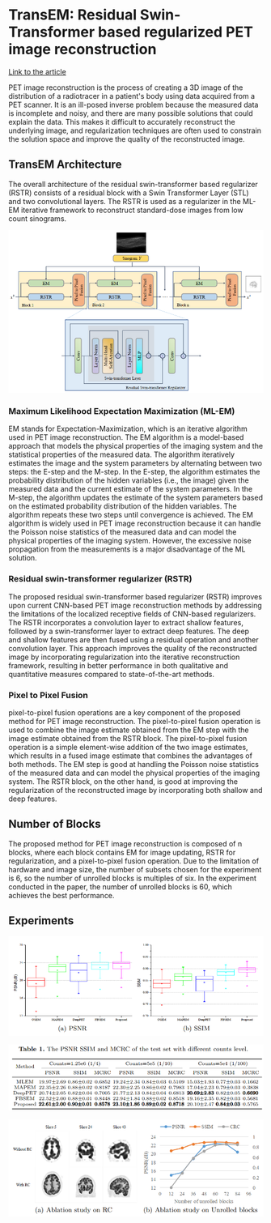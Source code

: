 # TransEM: Residual Swin-Transformer based regularized PET image reconstruction
[Link to the article]( https://arxiv.org/abs/2205.04204)

PET image reconstruction is the process of creating a 3D image of the distribution of a radiotracer in a patient's body using data acquired from a PET scanner. It is an ill-posed inverse problem because the measured data is incomplete and noisy, and there are many possible solutions that could explain the data. This makes it difficult to accurately reconstruct the underlying image, and regularization techniques are often used to constrain the solution space and improve the quality of the reconstructed image.

## TransEM Architecture
The overall architecture of the residual swin-transformer based regularizer (RSTR) consists of a residual block with a Swin Transformer Layer (STL) and two convolutional layers. The RSTR is used as a regularizer in the ML-EM iterative framework to reconstruct standard-dose images from low count sinograms.

<p align="center">
  <img src="https://github.com/farkoo/AbstractVault/blob/master/Images/TransEM_architecture.png">
</p>

### Maximum Likelihood Expectation Maximization (ML-EM)
EM stands for Expectation-Maximization, which is an iterative algorithm used in PET image reconstruction. The EM algorithm is a model-based approach that models the physical properties of the imaging system and the statistical properties of the measured data. 
The algorithm iteratively estimates the image and the system parameters by alternating between two steps: the E-step and the M-step. In the E-step, the algorithm estimates the probability distribution of the hidden variables (i.e., the image) given the measured data and the current estimate of the system parameters. In the M-step, the algorithm updates the estimate of the system parameters based on the estimated probability distribution of the hidden variables. The algorithm repeats these two steps until convergence is achieved.
The EM algorithm is widely used in PET image reconstruction because it can handle the Poisson noise statistics of the measured data and can model the physical properties of the imaging system. However, the excessive noise propagation from the measurements is a major disadvantage of the ML solution.

### Residual swin-transformer regularizer (RSTR)
The proposed residual swin-transformer based regularizer (RSTR) improves upon current CNN-based PET image reconstruction methods by addressing the limitations of the localized receptive fields of CNN-based regularizers. The RSTR incorporates a convolution layer to extract shallow features, followed by a swin-transformer layer to extract deep features. The deep and shallow features are then fused using a residual operation and another convolution layer. This approach improves the quality of the reconstructed image by incorporating regularization into the iterative reconstruction framework, resulting in better performance in both qualitative and quantitative measures compared to state-of-the-art methods.

### Pixel to Pixel Fusion
pixel-to-pixel fusion operations are a key component of the proposed method for PET image reconstruction. The pixel-to-pixel fusion operation is used to combine the image estimate obtained from the EM step with the image estimate obtained from the RSTR block. The pixel-to-pixel fusion operation is a simple element-wise addition of the two image estimates, which results in a fused image estimate that combines the advantages of both methods. The EM step is good at handling the Poisson noise statistics of the measured data and can model the physical properties of the imaging system. The RSTR block, on the other hand, is good at improving the regularization of the reconstructed image by incorporating both shallow and deep features.

## Number of Blocks
The proposed method for PET image reconstruction is composed of n blocks, where each block contains EM for image updating, RSTR for regularization, and a pixel-to-pixel fusion operation. Due to the limitation of hardware and image size, the number of subsets chosen for the experiment is 6, so the number of unrolled blocks is multiples of six. In the experiment conducted in the paper, the number of unrolled blocks is 60, which achieves the best performance.

## Experiments

<p align="center">
  <img src="https://github.com/farkoo/AbstractVault/blob/master/Images/TransEM_1.png">
</p>

<p align="center">
  <img src="https://github.com/farkoo/AbstractVault/blob/master/Images/TransEM_2.png">
</p>

<p align="center">
  <img src="https://github.com/farkoo/AbstractVault/blob/master/Images/TransEM_3.png">
</p>
